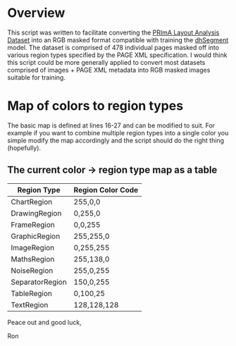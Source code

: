 # Overview
This script was written to facilitate converting the [PRImA Layout Analysis Dataset](https://www.primaresearch.org/datasets/Layout_Analysis) into an RGB masked format compatible with training the [dhSegment](https://github.com/dhlab-epfl/dhSegment) model. The dataset is comprised of 478 individual pages masked off into various region types specified by the PAGE XML specification. I would think this script could be more generally applied to convert most datasets comprised of images + PAGE XML metadata into RGB masked images suitable for training.

# Map of colors to region types
The basic map is defined at lines 16-27 and can be modified to suit. For example if you want to combine multiple region types into a single color you simple modify the map accordingly and the script should do the right thing (hopefully).

## The current color -> region type map as a table
| Region Type | Region Color Code |
|-------------|-------------------|
|ChartRegion|255,0,0|
|DrawingRegion|0,255,0|
|FrameRegion|0,0,255|
|GraphicRegion|255,255,0|
|ImageRegion|0,255,255|
|MathsRegion|255,138,0|
|NoiseRegion|255,0,255|
|SeparatorRegion|150,0,255|
|TableRegion|0,100,25|
|TextRegion|128,128,128|

Peace out and good luck,

Ron